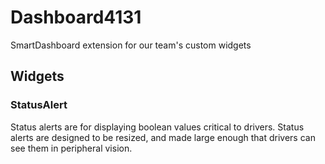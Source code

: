 # Dashboard4131
SmartDashboard extension for our team's custom widgets

## Widgets
### StatusAlert
Status alerts are for displaying boolean values critical to drivers. Status alerts are designed to be resized, and made large enough that drivers can see them in peripheral vision.


